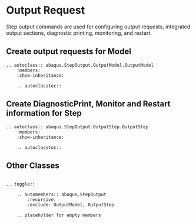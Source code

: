 # Output Request

Step output commands are used for configuring output requests, integrated output sections, diagnostic printing, monitoring, and restart.

## Create output requests for Model

```{eval-rst}
.. autoclass:: abaqus.StepOutput.OutputModel.OutputModel
    :members:
    :show-inheritance:

    .. autoclasstoc::
```

## Create DiagnosticPrint, Monitor and Restart information for Step

```{eval-rst}
.. autoclass:: abaqus.StepOutput.OutputStep.OutputStep
    :members:
    :show-inheritance:

    .. autoclasstoc::
```

## Other Classes

```{eval-rst}

.. toggle::

    .. automembers:: abaqus.StepOutput
        :recursive:
        :exclude: OutputModel, OutputStep

    .. placeholder for empty members
```
